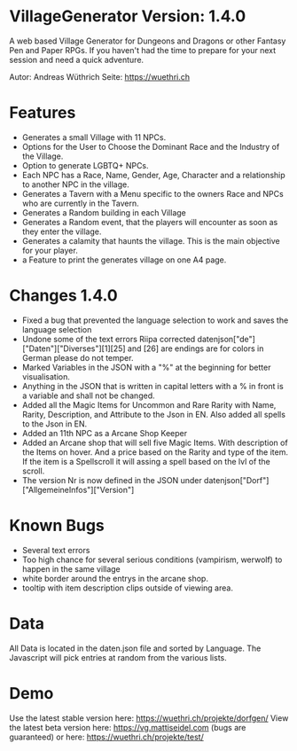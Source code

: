# VillageGenerator Version: 1.4.0
A web based Village Generator for Dungeons and Dragons or other Fantasy Pen and Paper RPGs. If you haven't had the time to prepare for your next session and need a quick adventure.

Autor: Andreas Wüthrich
Seite: https://wuethri.ch

# Features
*  Generates a small Village with 11 NPCs.
*  Options for the User to Choose the Dominant Race and the Industry of the Village.
*  Option to generate LGBTQ+ NPCs.
*  Each NPC has a Race, Name, Gender, Age, Character and a relationship to another NPC in the village.
*  Generates a Tavern with a Menu specific to the owners Race and NPCs who are currently in the Tavern.
*  Generates a Random building in each Village
*  Generates a Random event, that the players will encounter as soon as they enter the village.
*  Generates a calamity that haunts the village. This is the main objective for your player.
*  a Feature to print the generates village on one A4 page.
# Changes 1.4.0
* Fixed a bug that prevented the language selection to work and saves the language selection
* Undone some of the text errors Riipa corrected datenjson["de"]["Daten"]["Diverses"][1][25] and [26] are endings are for colors in German please do not temper.
* Marked Variables in the JSON with a "%" at the beginning for better visualisation.
* Anything in the JSON that is written in capital letters with a % in front is a variable and shall not be changed.
* Added all the Magic Items for Uncommon and Rare Rarity with Name, Rarity, Description, and Attribute to the Json in EN. Also added all spells to the Json in EN.
* Added an 11th NPC as a Arcane Shop Keeper
* Added an Arcane shop that will sell five Magic Items. With description of the Items on hover. And a price based on the Rarity and type of the item. If the item is a Spellscroll it will assing a spell based on the lvl of the scroll.
* The version Nr is now defined in the JSON under datenjson["Dorf"]["AllgemeineInfos"]["Version"]
# Known Bugs
* Several text errors
* Too high chance for several serious conditions (vampirism, werwolf) to happen in the same village
* white border around the entrys in the arcane shop.
* tooltip with item description clips outside of viewing area.
# Data
All Data is located in the daten.json file and sorted by Language. The Javascript will pick entries at random from the various lists.
# Demo
Use the latest stable version here: https://wuethri.ch/projekte/dorfgen/
View the latest beta version here: https://vg.mattiseidel.com (bugs are guaranteed) or here: https://wuethri.ch/projekte/test/